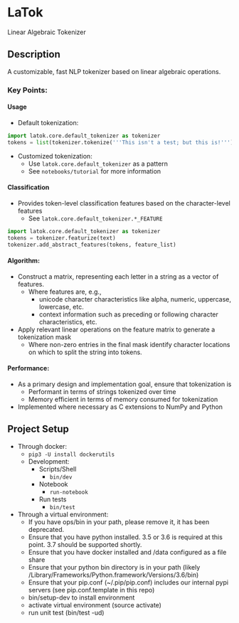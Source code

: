 LaTok
=============================

Linear Algebraic Tokenizer


## Description

A customizable, fast NLP tokenizer based on linear algebraic operations.

### Key Points:

#### Usage

* Default tokenization:

```python
import latok.core.default_tokenizer as tokenizer
tokens = list(tokenizer.tokenize('''This isn't a test; but this is!'''))
```

* Customized tokenization:
    * Use ```latok.core.default_tokenizer``` as a pattern
    * See ```notebooks/tutorial``` for more information

#### Classification

* Provides token-level classification features based on the character-level features
    * See ```latok.core.default_tokenizer.*_FEATURE```

```python
import latok.core.default_tokenizer as tokenizer
tokens = tokenizer.featurize(text)
tokenizer.add_abstract_features(tokens, feature_list)
```

#### Algorithm:

* Construct a matrix, representing each letter in a string as a vector of features.
   * Where features are, e.g.,
      * unicode character characteristics like alpha, numeric, uppercase, lowercase, etc.
      * context information such as preceding or following character characteristics, etc.
* Apply relevant linear operations on the feature matrix to generate a tokenization mask
   * Where non-zero entries in the final mask identify character locations on which to split the string into tokens.

#### Performance:

* As a primary design and implementation goal, ensure that tokenization is
   * Performant in terms of strings tokenized over time
   * Memory efficient in terms of memory consumed for tokenization
* Implemented where necessary as C extensions to NumPy and Python

## Project Setup

* Through docker:
    * ```pip3 -U install dockerutils```
    * Development:
        * Scripts/Shell
            * ```bin/dev```
        * Notebook
            * ```run-notebook```
        * Run tests
            * ```bin/test```
* Through a virtual environment:
    * If you have ops/bin in your path, please remove it, it has been deprecated.
    * Ensure that you have python installed. 3.5 or 3.6 is required at this point. 3.7 should be supported shortly.
    * Ensure that you have docker installed and /data configured as a file share
    * Ensure that your python bin directory is in your path (likely /Library/Frameworks/Python.framework/Versions/3.6/bin)
    * Ensure that your pip.conf (~/.pip/pip.conf) includes our internal pypi servers (see pip.conf.template in this repo)
    * bin/setup-dev to install environment
    * activate virtual environment (source activate)
    * run unit test (bin/test -ud)
